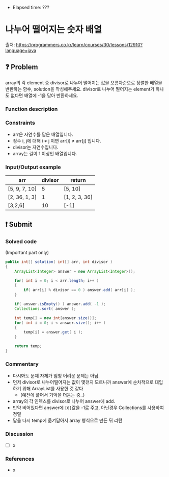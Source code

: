 - Elapsed time: ???

# 나누어 떨어지는 숫자 배열
출처: https://programmers.co.kr/learn/courses/30/lessons/12910?language=java

## :question: Problem
array의 각 element 중 divisor로 나누어 떨어지는 값을 오름차순으로 정렬한 배열을 반환하는 함수, solution을 작성해주세요.
divisor로 나누어 떨어지는 element가 하나도 없다면 배열에 -1을 담아 반환하세요.

### Function description

### Constraints
- arr은 자연수를 담은 배열입니다.
- 정수 i, j에 대해 i ≠ j 이면 arr[i] ≠ arr[j] 입니다.
- divisor는 자연수입니다.
- array는 길이 1 이상인 배열입니다.

### Input/Output example
| arr           | divisor | return        |
| ------------- | ------- | ------------- |
| [5, 9, 7, 10] | 5       | [5, 10]       |
| [2, 36, 1, 3] | 1       | [1, 2, 3, 36] |
| [3,2,6]       | 10      | [-1]          |

## :exclamation: Submit
### Solved code
(Important part only)
``` java
public int[] solution( int[] arr, int divisor )
{
    ArrayList<Integer> answer = new ArrayList<Integer>();

    for( int i = 0; i < arr.length; i++ )
    {
        if( arr[i] % divisor == 0 ) answer.add( arr[i] );
    }

    if( answer.isEmpty() ) answer.add( -1 );
    Collections.sort( answer );

    int temp[] = new int[answer.size()];
    for( int i = 0; i < answer.size(); i++ )
    {
        temp[i] = answer.get( i );
    }

    return temp;
}
```

### Commentary
- 다시봐도 문제 자체가 엄청 어려운 문제는 아님.
- 먼저 divisor로 나누어떨어지는 값이 몇갠지 모르니까 answer에 순차적으로 대입하기 위해 ArrayList를 사용한 것 같다
  - (예전에 풀어서 기억을 더듬는 중..)
- array의 각 인덱스를 divisor로 나누어 answer에 add.
- 만약 비어있다면 answer에 `[0]`값을 -1로 주고, 아닌경우 Collections를 사용하여 정렬
- 답을 다시 temp에 옮겨담아서 array 형식으로 만든 뒤 리턴

### Discussion
- [ ] x

### References
- x